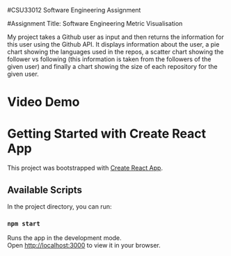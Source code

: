 #CSU33012 Software Engineering Assignment

#Assignment Title: Software Engineering Metric Visualisation

My project takes a Github user as input and then returns the information for this user using the Github 
API. It displays information about the user, a pie chart showing the languages used in the repos, a 
scatter chart showing the follower vs following (this information is taken from the followers of the 
given user) and finally a chart showing the size of each repository for the given user.



# Video Demo


# Getting Started with Create React App

This project was bootstrapped with [Create React App](https://github.com/facebook/create-react-app).

## Available Scripts

In the project directory, you can run:

### `npm start`

Runs the app in the development mode.\
Open [http://localhost:3000](http://localhost:3000) to view it in your browser.






